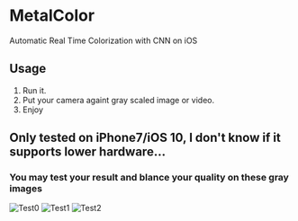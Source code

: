 # MetalColor
Automatic Real Time Colorization with CNN on iOS
## Usage
1. Run it.
2. Put your camera againt gray scaled image or video.
3. Enjoy
## Only tested on iPhone7/iOS 10, I don't know if it supports lower hardware...

### You may test your result and blance your quality on these gray images
![Test0](https://github.com/lingoer/MetalColor/raw/master/test1.jpg)
![Test1](https://github.com/lingoer/MetalColor/raw/master/test2.jpeg)
![Test2](https://github.com/lingoer/MetalColor/raw/master/test3.jpg)
